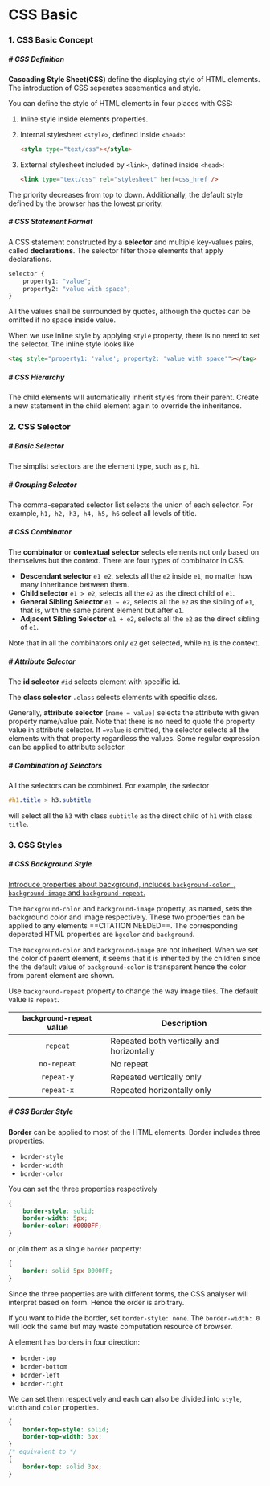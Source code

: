 #  CSS Basic

### 1. CSS Basic Concept

##### # CSS Definition

**Cascading Style Sheet(CSS)** define the displaying style of HTML elements. The introduction of CSS seperates sesemantics and style.

You can define the style of HTML elements in four places with CSS:

1. Inline style inside elements properties.

2. Internal stylesheet `<style>`, defined inside `<head>`:

    ```html
    <style type="text/css"></style>
    ```

3. External stylesheet included by `<link>`, defined inside `<head>`:

    ```html
    <link type="text/css" rel="stylesheet" herf=css_href />
    ```

The priority decreases from top to down. Additionally, the default style defined by the browser has the lowest priority.



##### # CSS Statement Format

A CSS statement constructed by a **selector** and multiple key-values pairs, called **declarations**. The selector filter those elements that apply declarations.

```css
selector {
	property1: "value";
    property2: "value with space";
}
```

All the values shall be surrounded by quotes, although the quotes can be omitted if no space inside value.

When we use inline style by applying `style` property, there is no need to set the selector. The inline style looks like

```html
<tag style="property1: 'value'; property2: 'value with space'"></tag>
```



##### # CSS Hierarchy

The child elements will automatically inherit styles from their parent. Create a new statement in the child element again to override the inheritance.







### 2. CSS Selector

##### # Basic Selector

The simplist selectors are the element type, such as `p`, `h1`.



##### # Grouping Selector

The comma-separated selector list selects the union of each selector. For example, `h1, h2, h3, h4, h5, h6` select all levels of title.



##### # CSS Combinator

The **combinator** or **contextual selector** selects elements not only based on themselves but the context. There are four types of combinator in CSS.

- **Descendant selector** `e1 e2`, selects all the `e2` inside `e1`, no matter how many inheritance between them.
- **Child selector** `e1 > e2`, selects all the `e2` as the direct child of `e1`.
- **General Sibling Selector** `e1 ~ e2`, selects all the `e2` as the sibling of `e1`, that is, with the same parent element but after `e1`.
- **Adjacent Sibling Selector** `e1 + e2`, selects all the `e2` as the direct sibling of `e1`.

Note that in all the combinators only `e2` get selected, while `h1` is the context.



##### # Attribute Selector

The **id selector** `#id` selects element with specific id.

The **class selector** `.class` selects elements with specific class.

Generally, **attribute selector** `[name = value]` selects the attribute with given property name/value pair. Note that there is no need to quote the property value in attribute selector. If `=value` is omitted, the selector selects all the elements with that property regardless the values. Some regular expression can be applied to attribute selector.



##### # Combination of Selectors

All the selectors can be combined. For example, the selector

```css
#h1.title > h3.subtitle
```

will select all the `h3` with class `subtitle` as the direct child of `h1` with class `title`.







### 3. CSS Styles

##### # CSS Background Style

<u>Introduce properties about background, includes  `background-color `, `background-image` and `background-repeat`.</u> 

The `background-color` and `background-image` property, as named, sets the background color and image respectively. These two properties can be applied to any elements ==CITATION NEEDED==. The corresponding deperated HTML properties are `bgcolor` and `background`. 

The `background-color` and `background-image` are not inherited. When we set the color of parent element, it seems that it is inherited by the children since the the default value of `background-color` is transparent hence the color from parent element are shown.

Use `background-repeat` property to change the way image tiles. The default value is `repeat`.

| `background-repeat` value | Description                               |
| :-----------------------: | ----------------------------------------- |
|         `repeat`          | Repeated both vertically and horizontally |
|        `no-repeat`        | No repeat                                 |
|        `repeat-y`         | Repeated vertically only                  |
|        `repeat-x`         | Repeated horizontally only                |



##### # CSS Border Style

**Border** can be applied to most of the HTML elements. Border includes three properties: 

- `border-style`
- `border-width`
- `border-color`

You can set the three properties respectively

```css
{
	border-style: solid;
	border-width: 5px;
	border-color: #0000FF;
}
```

or join them as a single `border` property:

```css
{
	border: solid 5px 0000FF;
}
```

Since the three properties are with different forms, the CSS analyser will interpret based on form. Hence the order is arbitrary.

If you want to hide the border, set `border-style: none`. The `border-width: 0` will look the same but may waste computation resource of browser.

A element has borders in four direction:

- `border-top`
- `border-bottom`
- `border-left`
- `border-right`

We can set them respectively and each can also be divided into `style`, `width` and `color` properties.

```css
{
	border-top-style: solid;
	border-top-width: 3px;
}
/* equivalent to */
{
	border-top: solid 3px;
}
```


